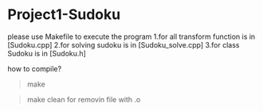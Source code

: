# Project1-Sudoku

please use Makefile to execute the program
1.for all transform function is in [Sudoku.cpp]
2.for solving sudoku is in [Sudoku_solve.cpp]
3.for class Sudoku is in [Sudoku.h]


how to compile?

>make

>make clean
  for removin file with .o
